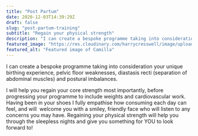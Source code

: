 ```yaml
---
title: "Post Partum"
date: 2020-12-03T14:39:29Z
draft: false
slug: "post-partum-training"
subtitle: "Regain your physical strength"
description: "I can create a bespoke programme taking into consideration your unique birthing experience, pelvic floor weaknesses, diastasis recti (separation of abdominal muscles) and postural imbalances."
featured_image: "https://res.cloudinary.com/harrycresswell/image/upload/v1607006817/camilla-cresswell-fitness-personal-training.jpg"
featured_alt: "Featured image of Camilla"
---
```

I can create a bespoke programme taking into consideration your unique birthing
experience, pelvic floor weaknesses, diastasis recti (separation of abdominal muscles) and
postural imbalances. 

I will help you regain your core strength most importantly, before
progressing your programme to include weights and cardiovascular work.
Having been in your shoes I fully empathise how consuming each day can feel, and will 
welcome you with a smiley, friendly face who will listen to any concerns you may have.
Regaining your physical strength will help you through the sleepless nights and give you
something for YOU to look forward to!
